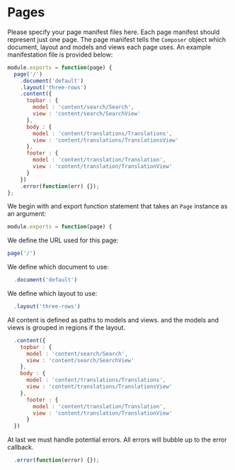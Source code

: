 Pages
=======

Please specify your page manifest files here. Each page manifest should represent just one page. The page manifest tells the `Composer` object which document, layout and models and views each page uses. An example manifestation file is provided below:
```javascript
module.exports = function(page) {
  page('/')
    .document('default')
    .layout('three-rows')
    .content({
      topbar : {
        model : 'content/search/Search',
        view : 'content/search/SearchView'
      },
      body : {
        model : 'content/translations/Translations',
        view : 'content/translations/TranslationsView'
      },
      footer : {
        model : 'content/translation/Translation',
        view : 'content/translation/TranslationView'
      }
    })
    .error(function(err) {});
};

```
We begin with and export function statement that takes an `Page` instance as an argument:
```javascript
module.exports = function(page) {
```
We define the URL used for this page:
```javascript
page('/')
```
We define which document to use:
```javascript
  .document('default')
```
We define which layout to use:
```javascript
  .layout('three-rows')
```
All content is defined as paths to models and views. and the models and views is grouped in regions if the layout.
```javascript
  .content({
    topbar : {
      model : 'content/search/Search',
      view : 'content/search/SearchView'
    },
    body : {
      model : 'content/translations/Translations',
      view : 'content/translations/TranslationsView'
    },
      footer : {
        model : 'content/translation/Translation',
        view : 'content/translation/TranslationView'
      }
  })
```
At last we must handle potential errors. All errors will bubble up to the error callback.
```javascript
  .error(function(error) {});
```

